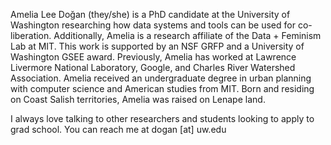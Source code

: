 Amelia Lee Doğan (they/she) is a PhD candidate at the University of Washington researching how data systems and tools can be used for co-liberation. Additionally, Amelia is a research affiliate of the Data + Feminism Lab at MIT. This work is supported by an NSF GRFP and a University of Washington GSEE award. Previously, Amelia has worked at Lawrence Livermore National Laboratory, Google, and Charles River Watershed Association. Amelia received an undergraduate degree in urban planning with computer science and American studies from MIT. Born and residing on Coast Salish territories, Amelia was raised on Lenape land.

I always love talking to other researchers and students looking to apply to grad school. You can reach me at dogan [at] uw.edu
